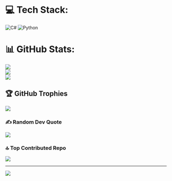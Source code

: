 
# 💻 Tech Stack:
![C#](https://img.shields.io/badge/c%23-%23239120.svg?style=for-the-badge&logo=csharp&logoColor=white) ![Python](https://img.shields.io/badge/python-3670A0?style=for-the-badge&logo=python&logoColor=ffdd54)
# 📊 GitHub Stats:
![](https://github-readme-stats.vercel.app/api?username=thisisavoiid&theme=dark&hide_border=false&include_all_commits=false&count_private=false)<br/>
![](https://nirzak-streak-stats.vercel.app/?user=thisisavoiid&theme=dark&hide_border=false)<br/>
![](https://github-readme-stats.vercel.app/api/top-langs/?username=thisisavoiid&theme=dark&hide_border=false&include_all_commits=false&count_private=false&layout=compact)

## 🏆 GitHub Trophies
![](https://github-profile-trophy.vercel.app/?username=thisisavoiid&theme=radical&no-frame=false&no-bg=true&margin-w=4)

### ✍️ Random Dev Quote
![](https://quotes-github-readme.vercel.app/api?type=horizontal&theme=radical)

### 🔝 Top Contributed Repo
![](https://github-contributor-stats.vercel.app/api?username=thisisavoiid&limit=5&theme=dark&combine_all_yearly_contributions=true)

---
[![](https://visitcount.itsvg.in/api?id=thisisavoiid&icon=0&color=0)](https://visitcount.itsvg.in)

<!-- Proudly created with GPRM ( https://gprm.itsvg.in ) -->
